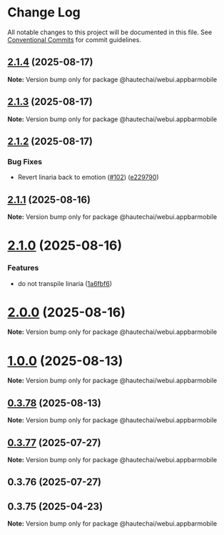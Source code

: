 # Change Log

All notable changes to this project will be documented in this file.
See [Conventional Commits](https://conventionalcommits.org) for commit guidelines.

## [2.1.4](https://github.com/HautechAI/webui/compare/@hautechai/webui.appbarmobile@2.1.3...@hautechai/webui.appbarmobile@2.1.4) (2025-08-17)

**Note:** Version bump only for package @hautechai/webui.appbarmobile

## [2.1.3](https://github.com/HautechAI/webui/compare/@hautechai/webui.appbarmobile@2.1.2...@hautechai/webui.appbarmobile@2.1.3) (2025-08-17)

**Note:** Version bump only for package @hautechai/webui.appbarmobile

## [2.1.2](https://github.com/HautechAI/webui/compare/@hautechai/webui.appbarmobile@2.1.1...@hautechai/webui.appbarmobile@2.1.2) (2025-08-17)

### Bug Fixes

- Revert linaria back to emotion ([#102](https://github.com/HautechAI/webui/issues/102)) ([e229790](https://github.com/HautechAI/webui/commit/e229790dae8eba4b3037bbe41365e5a73ab7f6dc))

## [2.1.1](https://github.com/HautechAI/webui/compare/@hautechai/webui.appbarmobile@2.1.0...@hautechai/webui.appbarmobile@2.1.1) (2025-08-16)

**Note:** Version bump only for package @hautechai/webui.appbarmobile

# [2.1.0](https://github.com/HautechAI/webui/compare/@hautechai/webui.appbarmobile@1.0.0...@hautechai/webui.appbarmobile@2.1.0) (2025-08-16)

### Features

- do not transpile linaria ([1a6fbf6](https://github.com/HautechAI/webui/commit/1a6fbf6353a0e5028040006b5045170cf83f1ba0))

# [2.0.0](https://github.com/HautechAI/webui/compare/@hautechai/webui.appbarmobile@1.0.0...@hautechai/webui.appbarmobile@2.0.0) (2025-08-16)

**Note:** Version bump only for package @hautechai/webui.appbarmobile

# [1.0.0](https://github.com/HautechAI/webui/compare/@hautechai/webui.appbarmobile@0.3.78...@hautechai/webui.appbarmobile@1.0.0) (2025-08-13)

**Note:** Version bump only for package @hautechai/webui.appbarmobile

## [0.3.78](https://github.com/HautechAI/webui/compare/@hautechai/webui.appbarmobile@0.3.77...@hautechai/webui.appbarmobile@0.3.78) (2025-08-13)

**Note:** Version bump only for package @hautechai/webui.appbarmobile

## [0.3.77](https://github.com/HautechAI/webui/compare/@hautechai/webui.appbarmobile@0.3.76...@hautechai/webui.appbarmobile@0.3.77) (2025-07-27)

**Note:** Version bump only for package @hautechai/webui.appbarmobile

## 0.3.76 (2025-07-27)

## 0.3.75 (2025-04-23)

**Note:** Version bump only for package @hautechai/webui.appbarmobile
